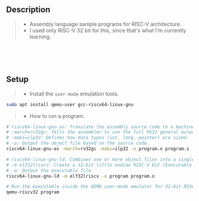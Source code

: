 ## Description

> - Assembly language sample programs for RISC-V architecture.
> - I used only RISC-V 32 bit for this, since that's what I'm currently learning.

<br />
<br />
<br />



## Setup

> - Install the `user-mode` emulation tools.

```sh
sudo apt install qemu-user gcc-riscv64-linux-gnu
```

> - How to run a program.

```sh
# riscv64-linux-gnu-as: Translate the assembly source code to a machine code.
# -march=rv32gc: Tells the assembler to use the full RV32 general purpose instruction set.
# -mabi=ilp32: Defines how data types (int, long, pointer) are sized.
# -o: Output the object file based on the source code.
riscv64-linux-gnu-as -march=rv32gc -mabi=ilp32 -o program.o program.s

# riscv64-linux-gnu-ld: Combines one or more object files into a single executable program (ELF file).
# -m elf32lriscv: Create a 32-bit little endian RISC-V ELF (Executable Linkable Format) file.
# -o: Output the executable file.
riscv64-linux-gnu-ld -m elf32lriscv -o program program.o

# Run the executable inside the QEMU user-mode emulator for 32-bit RISC-V programs.
qemu-riscv32 program
```
